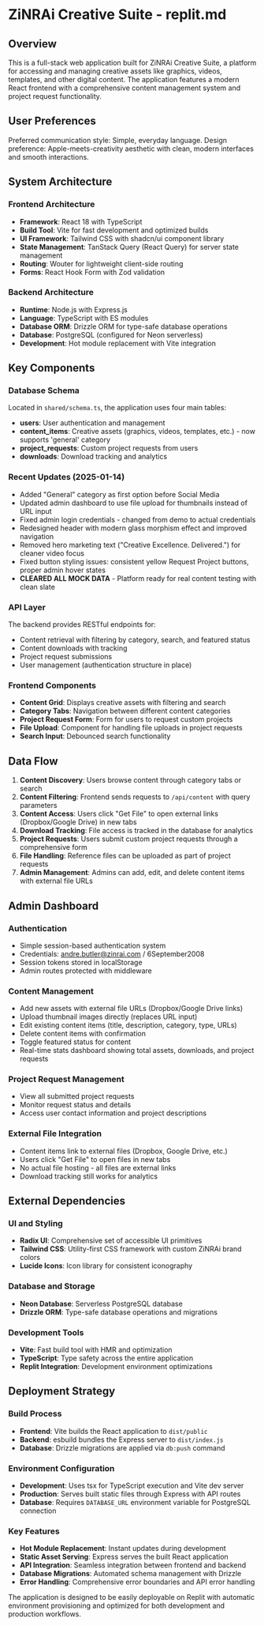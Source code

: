 # ZiNRAi Creative Suite - replit.md

## Overview

This is a full-stack web application built for ZiNRAi Creative Suite, a platform for accessing and managing creative assets like graphics, videos, templates, and other digital content. The application features a modern React frontend with a comprehensive content management system and project request functionality.

## User Preferences

Preferred communication style: Simple, everyday language.
Design preference: Apple-meets-creativity aesthetic with clean, modern interfaces and smooth interactions.

## System Architecture

### Frontend Architecture
- **Framework**: React 18 with TypeScript
- **Build Tool**: Vite for fast development and optimized builds
- **UI Framework**: Tailwind CSS with shadcn/ui component library
- **State Management**: TanStack Query (React Query) for server state management
- **Routing**: Wouter for lightweight client-side routing
- **Forms**: React Hook Form with Zod validation

### Backend Architecture
- **Runtime**: Node.js with Express.js
- **Language**: TypeScript with ES modules
- **Database ORM**: Drizzle ORM for type-safe database operations
- **Database**: PostgreSQL (configured for Neon serverless)
- **Development**: Hot module replacement with Vite integration

## Key Components

### Database Schema
Located in `shared/schema.ts`, the application uses four main tables:
- **users**: User authentication and management
- **content_items**: Creative assets (graphics, videos, templates, etc.) - now supports 'general' category
- **project_requests**: Custom project requests from users
- **downloads**: Download tracking and analytics

### Recent Updates (2025-01-14)
- Added "General" category as first option before Social Media
- Updated admin dashboard to use file upload for thumbnails instead of URL input
- Fixed admin login credentials - changed from demo to actual credentials
- Redesigned header with modern glass morphism effect and improved navigation
- Removed hero marketing text ("Creative Excellence. Delivered.") for cleaner video focus
- Fixed button styling issues: consistent yellow Request Project buttons, proper admin hover states
- **CLEARED ALL MOCK DATA** - Platform ready for real content testing with clean slate

### API Layer
The backend provides RESTful endpoints for:
- Content retrieval with filtering by category, search, and featured status
- Content downloads with tracking
- Project request submissions
- User management (authentication structure in place)

### Frontend Components
- **Content Grid**: Displays creative assets with filtering and search
- **Category Tabs**: Navigation between different content categories
- **Project Request Form**: Form for users to request custom projects
- **File Upload**: Component for handling file uploads in project requests
- **Search Input**: Debounced search functionality

## Data Flow

1. **Content Discovery**: Users browse content through category tabs or search
2. **Content Filtering**: Frontend sends requests to `/api/content` with query parameters
3. **Content Access**: Users click "Get File" to open external links (Dropbox/Google Drive) in new tabs
4. **Download Tracking**: File access is tracked in the database for analytics
5. **Project Requests**: Users submit custom project requests through a comprehensive form
6. **File Handling**: Reference files can be uploaded as part of project requests
7. **Admin Management**: Admins can add, edit, and delete content items with external file URLs

## Admin Dashboard

### Authentication
- Simple session-based authentication system
- Credentials: andre.butler@zinrai.com / 6September2008
- Session tokens stored in localStorage
- Admin routes protected with middleware

### Content Management
- Add new assets with external file URLs (Dropbox/Google Drive links)
- Upload thumbnail images directly (replaces URL input)
- Edit existing content items (title, description, category, type, URLs)
- Delete content items with confirmation
- Toggle featured status for content
- Real-time stats dashboard showing total assets, downloads, and project requests

### Project Request Management
- View all submitted project requests
- Monitor request status and details
- Access user contact information and project descriptions

### External File Integration
- Content items link to external files (Dropbox, Google Drive, etc.)
- Users click "Get File" to open files in new tabs
- No actual file hosting - all files are external links
- Download tracking still works for analytics

## External Dependencies

### UI and Styling
- **Radix UI**: Comprehensive set of accessible UI primitives
- **Tailwind CSS**: Utility-first CSS framework with custom ZiNRAi brand colors
- **Lucide Icons**: Icon library for consistent iconography

### Database and Storage
- **Neon Database**: Serverless PostgreSQL database
- **Drizzle ORM**: Type-safe database operations and migrations

### Development Tools
- **Vite**: Fast build tool with HMR and optimization
- **TypeScript**: Type safety across the entire application
- **Replit Integration**: Development environment optimizations

## Deployment Strategy

### Build Process
- **Frontend**: Vite builds the React application to `dist/public`
- **Backend**: esbuild bundles the Express server to `dist/index.js`
- **Database**: Drizzle migrations are applied via `db:push` command

### Environment Configuration
- **Development**: Uses tsx for TypeScript execution and Vite dev server
- **Production**: Serves built static files through Express with API routes
- **Database**: Requires `DATABASE_URL` environment variable for PostgreSQL connection

### Key Features
- **Hot Module Replacement**: Instant updates during development
- **Static Asset Serving**: Express serves the built React application
- **API Integration**: Seamless integration between frontend and backend
- **Database Migrations**: Automated schema management with Drizzle
- **Error Handling**: Comprehensive error boundaries and API error handling

The application is designed to be easily deployable on Replit with automatic environment provisioning and optimized for both development and production workflows.